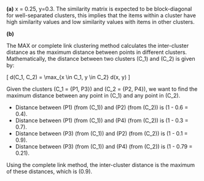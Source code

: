 **(a)** 
x = 0.25, y=0.3.
	The similarity matrix is expected to be block-diagonal for well-separated clusters, this implies that the items within a cluster have high similarity values and low similarity values with items in other clusters.

**(b)** 

The MAX or complete link clustering method calculates the inter-cluster distance as the maximum distance between points in different clusters. Mathematically, the distance between two clusters \(C_1\) and \(C_2\) is given by:

\[
d(C_1, C_2) = \max_{x \in C_1, y \in C_2} d(x, y)
\]


Given the clusters \(C_1 = \{P1, P3\}\) and \(C_2 = \{P2, P4\}\), we want to find the maximum distance between any point in \(C_1\) and any point in \(C_2\).

- Distance between \(P1\) (from \(C_1\)) and \(P2\) (from \(C_2\)) is \(1 - 0.6 = 0.4\).
- Distance between \(P1\) (from \(C_1\)) and \(P4\) (from \(C_2\)) is \(1 - 0.3 = 0.7\).
- Distance between \(P3\) (from \(C_1\)) and \(P2\) (from \(C_2\)) is \(1 - 0.1 = 0.9\).
- Distance between \(P3\) (from \(C_1\)) and \(P4\) (from \(C_2\)) is \(1 - 0.79 = 0.21\).

Using the complete link method, the inter-cluster distance is the maximum of these distances, which is \(0.9\).


